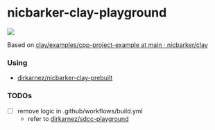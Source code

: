 nicbarker-clay-playground
=========================
![](https://github.com/dirkarnez/nicbarker-clay-playground/actions/workflows/build.yml/badge.svg)

Based on [clay/examples/cpp-project-example at main · nicbarker/clay](https://github.com/nicbarker/clay/tree/main/examples/cpp-project-example)

### Using
- [dirkarnez/nicbarker-clay-prebuilt](https://github.com/dirkarnez/nicbarker-clay-prebuilt)

### TODOs
- [ ] remove logic in .github/workflows/build.yml
  - refer to [dirkarnez/sdcc-playground](https://github.com/dirkarnez/sdcc-playground)
